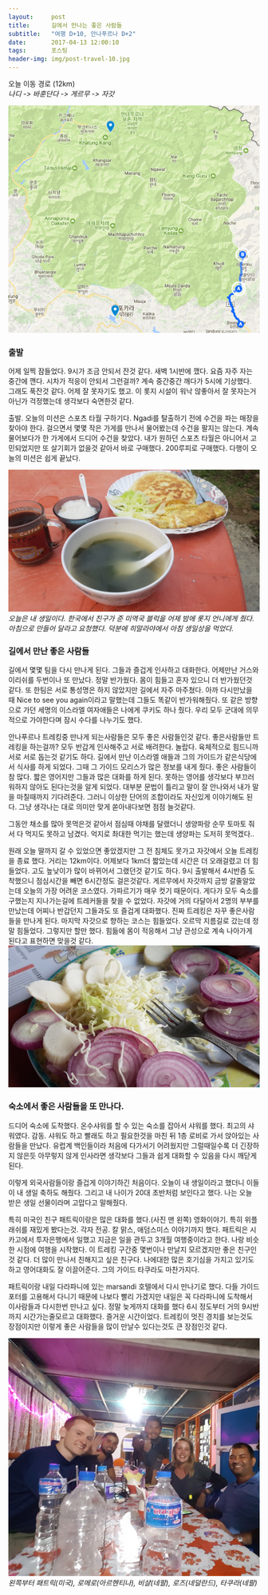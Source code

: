 ```yaml
---          
layout:	    post          
title: 	    길에서 만나는 좋은 사람들
subtitle:   "여행 D+10, 안나푸르나 D+2"
date:       2017-04-13 12:00:10   
tags:       포스팅          
header-img: img/post-travel-10.jpg
---          
```


오늘 이동 경로 (12km)  
*나디 -> 바훈단다 -> 게르무 -> 자갓*

![](/img/170413-maps.jpg)
  

### 출발 

어제 일찍 잠들었다. 9시가 조금 안되서 잔것 같다. 새벽 1시반에 깼다. 요즘 자주 자는 중간에 깬다. 시차가 적응이 안되서 그런걸까? 계속 중간중간 깨다가 5시에 기상했다. 그래도 푹잔것 같다. 어제 잘 못자기도 했고. 이 롯지 시설이 워낙 않좋아서 잘 못자는거 아닌가 걱정했는데 생각보다 숙면한것 같다.

출발. 오늘의 미션은 스포츠 타월 구하기다. Ngadi를 탈출하기 전에 수건을 파는 매장을 찾아야 한다. 걸으면서 몇몇 작은 가게를 만나서 물어봤는데 수건을 팔지는 않는다. 계속 물어보다가 한 가게에서 드디어 수건을 찾았다. 내가 원하던 스포츠 타월은 아니어서 고민되었지만 또 살기회가 없을것 같아서 바로 구매했다. 200루피로 구매했다. 다행이 오늘의 미션은 쉽게 끝났다.


![](/img/170413-birthday.jpg)
*오늘은 내 생일이다. 한국에서 친구가 준 미역국 블럭을 어제 밤에 롯지 언니에게 줬다. 아침으로 만들어 달라고 요청했다. 덕분에 히말라야에서 아침 생일상을 먹었다.*

### 길에서 만난 좋은 사람들

길에서 몇몇 팀을 다시 만나게 된다. 그들과 즐겁게 인사하고 대화한다. 어제만난 거스와 이리쉬를 두번이나 또 만났다. 정말 반가웠다. 몸이 힘들고 혼자 있으니 더 반가웠던것 같다. 또 한팀은 서로 통성명은 하지 않았지만 길에서 자주 마주쳤다. 아까 다시만났을 때 Nice to see you again이라고 말했는데 그들도 똑같이 반가워해줬다. 또 같은 방향으로 가던 세명의 이스라엘 여자애들은 나에게 쿠키도 하나 줬다. 우리 모두 군대에 의무적으로 가야한다며 잠시 수다를 나누기도 했다.

안나푸르나 트레킹중 만나게 되는사람들은 모두 좋은 사람들인것 같다. 좋은사람들만 트레킹을 하는걸까? 모두 반갑게 인사해주고 서로 배려한다. 놀랍다. 육체적으로 힘드니까 서로 서로 돕는것 같기도 하다. 길에서 만난 이스라엘 애들과 그의 가이드가 같은식당에서 식사를 하게 되었다. 그때 그 가이드 모리스가 많은 정보를 내게 줬다. 좋은 사람들이 참 많다. 짧은 영어지만 그들과 많은 대화를 하게 된다. 못하는 영어를 생각보다 부끄러워하지 않아도 된다는것을 알게 되었다. 대부분 문법이 틀리고 말이 잘 안나와서 내가 말을 마칠때까지 기다려준다. 그러니 이상한 단어의 조합이라도 자신있게 이야기해도 된다. 그냥 생각나는 대로 의미만 맞게 쏟아내다보면 점점 늘것같다.

그동안 채소를 많아 못먹은것 같아서 점심때 야채를 달랬더니 생양파랑 순무 토마토 줘서 다 먹지도 못하고 남겼다. 억지로 촤대한 먹기는 했는데 생양파는 도저히 못먹겠다..

원래 오늘 딸까지 갈 수 있었으면 좋았겠지만 그 전 침체도 못가고 자갓에서 오늘 트레킹을 종료 했다. 거리는 12km이다. 어제보다 1km더 짧았는데 시간은 더 오래걸렸고 더 힘들었다. 고도 높낮이가 많이 바뀌어서 그랬던것 같기도 하다. 9시 출발해서 4시반즘 도착했으니 점심시간을 빼면 6시간정도 걸은것같다. 게르무에서 자갓까지 금방 갈줄알았는데 오늘의 가장 어려운 코스였다. 가파르기가 매우 컷기 때문이다. 게다가 모두 숙소를 구했는지 지나가는길에 트레커들을 찾을 수 없었다. 자갓에 거의 다달아서 2명의 부부를 만났는데 어찌나 반갑던지 그들과도 또 즐겁게 대화했다. 진짜 트레킹은 자꾸 좋은사람들을 만나게 된다. 마지막 자갓으로 향하는 코스는 힘들었다. 오르막 지름길로 갔는데 정말 힘들었다. 그렇지만 할만 했다. 힘듦에 몸이 적응해서 그냥 관성으로 계속 나아가게 된다고 표현하면 맞을것 같다.
![](/img/170413-veg.jpg)

### 숙소에서 좋은 사람들을 또 만나다.

드디어 숙소에 도착했다. 온수샤워를 할 수 있는 숙소를 잡아서 샤워를 했다. 최고의 샤워였다. 감동. 샤워도 하고 빨래도 하고 필요한것을 마친 뒤 1층 로비로 가서 앉아있는 사람들을 만났다. 유럽계 백인들이라 처음에 다가서기 어려웠지만 그럴때일수록 더 긴장하지 않은듯 아무렇지 않게 인사라면 생각보다 그들과 쉽게 대화할 수 있음을 다시 깨닫게 된다.

이렇게 외국사람들이랑 즐겁게 이야기하긴 처음이다. 오늘이 내 생일이라고 했더니 이들이 내 생일 축하도 해줬다. 그리고 내 나이가 20대 초반처럼 보인다고 했다. 나는 오늘 받은 생일 선물이라며 고맙다고 말해줬다.

특히 미국인 친구 패트릭이랑은 많은 대화를 했다.(사진 맨 왼쪽) 영화이야기. 특히 위플래쉬를 재밌게 봤다는것. 각자 전공. 칼 맑스, 애덤스미스 이야기까지 했다. 패트릭은 시카고에서 투자은행에서 일했고 지금은 일을 관두고 3개월 여행중이라고 한다. 나랑 비슷한 시점에 여행을 시작했다. 이 트레킹 구간중 몇번이나 만날지 모르겠지만 좋은 친구인것 같다. 더 많이 만나서 친해지고 싶은 친구다. 나에대한 많은 호기심을 가지고 있기도 하고 영어대화도 잘 이끌어준다. 그의 가이드 타쿠라도 마찬가지다.

패트릭이랑 내일 다라파니에 있는 marsandi 호텔에서 다시 만나기로 했다. 다들 가이드 포터를 고용해서 다니기 때문에 나보다 빨리 가겠지만 내일은 꼭 다라파니에 도착해서 이사람들과 다시한번 만나고 싶다. 정말 늦게까지 대화를 했다 6시 정도부터 거의 9시반까지 시간가는줄모르고 대화했다. 즐거운 시간이었다. 트레킹이 멋진 경치를 보는것도 장점이지만 이렇게 좋은 사람들을 많이 만날수 있다는것도 큰 장점인것 같다.

![](/img/170413-people.jpg)
*왼쪽부터 패트릭(미국), 로메로(아르헨티나), 비샬(네팔), 로즈(네덜란드), 타쿠라(네팔)*
